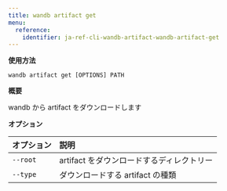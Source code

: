 ```yaml
---
title: wandb artifact get
menu:
  reference:
    identifier: ja-ref-cli-wandb-artifact-wandb-artifact-get
---
```


**使用方法**

`wandb artifact get [OPTIONS] PATH`

**概要**

wandb から artifact をダウンロードします


**オプション**

| **オプション** | **説明** |
| :--- | :--- |
| `--root` | artifact をダウンロードするディレクトリー |
| `--type` | ダウンロードする artifact の種類 |